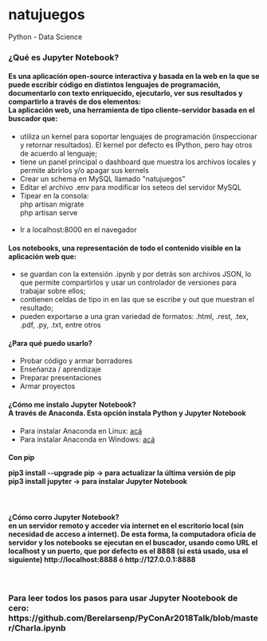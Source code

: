 # natujuegos
Python - Data Science 

<h3>¿Qué es Jupyter Notebook?</h3>

<h4>Es una aplicación open-source interactiva y basada en la web en la que se puede escribir código en distintos lenguajes de programación, documentarlo con texto enriquecido, ejecutarlo, ver sus resultados y compartirlo a través de dos elementos:
<br>
La aplicación web, una herramienta de tipo cliente-servidor basada en el buscador que:</h4>
<ul>
<li>utiliza un kernel para soportar lenguajes de programación (inspeccionar y retornar resultados). El kernel por defecto es IPython, pero hay otros de acuerdo al lenguaje;</li>

<li>tiene un panel principal o dashboard que muestra los archivos locales y permite abrirlos y/o apagar sus kernels
</li>

<li>Crear un schema en MySQL llamado "natujuegos"</li>

<li>Editar el archivo .env para modificar los seteos del servidor MySQL</li>

<li>Tipear en la consola:<br>
	php artisan migrate <br>
	php artisan serve <br><br>
</li>

<li> Ir a localhost:8000 en el navegador
</li>
</ul>




<h4>
Los notebooks, una representación de todo el contenido visible en la aplicación web que:</h4>
<ul>
	<li>
		se guardan con la extensión .ipynb y por detrás son archivos JSON, lo que permite compartirlos y usar un controlador de versiones para trabajar sobre ellos;</li>
<li>
contienen celdas de tipo in en las que se escribe y out que muestran el resultado;</li>
<li>
pueden exportarse a una gran variedad de formatos: .html, .rest, .tex, .pdf, .py, .txt, entre otros
	</li>
</ul>

<h4>
	¿Para qué puedo usarlo?

</h4>
<ul>
	<li>
		Probar código y armar borradores</li>
	<li>Enseñanza / aprendizaje</li>
	<li>Preparar presentaciones</li>
	<li>Armar proyectos</li>


</ul>

<h4>¿Cómo me instalo Jupyter Notebook?<br>
A través de Anaconda. Esta opción instala Python y Jupyter Notebook</h4>

<ul>
	<li>
		Para instalar Anaconda en Linux: <a href="https://www.youtube.com/watch?v=b9LV1J7vPuw&t=192s">acá</a></li>
<li>Para instalar Anaconda en Windows: 	<a href="https://www.youtube.com/watch?v=MSnNTODnSBg">acá</a> 
	</li>
</ul>

<h4>Con pip<br>

pip3 install --upgrade pip -> para actualizar la última versión de pip<br>
pip3 install jupyter -> para instalar Jupyter Notebook<br>
</h4><br>
<h4>¿Cómo corro Jupyter Notebook?<br>
en un servidor remoto y acceder vía internet
en el escritorio local (sin necesidad de acceso a internet). De esta forma, la computadora oficia de servidor y los notebooks se ejecutan en el buscador, usando como URL el localhost y un puerto, que por defecto es el 8888 (si está usado, usa el siguiente) http://localhost:8888 ó http://127.0.0.1:8888</h4>

<br>
<h3>Para leer todos los pasos para usar Jupyter Nootebook de cero: https://github.com/Berelarsenp/PyConAr2018Talk/blob/master/Charla.ipynb</h3>